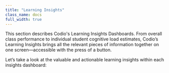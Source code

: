 ```yaml
---
title: "Learning Insights"
class_name: docs
full_width: true
---
```


This section describes Codio's Learning Insights Dashboards.
From overall class performance to individual student cognitive load estimates, Codio’s Learning Insights brings all the relevant pieces of information together on one screen—accessible with the press of a button.

Let’s take a look at the valuable and actionable learning insights within each insights dashboard: